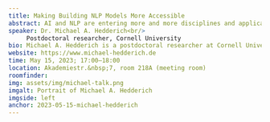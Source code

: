 ```yaml
---
title: Making Building NLP Models More Accessible
abstract: AI and NLP are entering more and more disciplines and applications. Individuals, research groups, and organizations who are interested in AI are limited in what they can do, however, due to reasons such as lack of labeled data, complexity of the model-building process, missing AI literacy, and applications that do not apply to their use cases. In this talk, I'll present two projects that aim at lowering the entry barriers to model development. The first part will cover a study on using low-resource techniques for under-resourced African languages. I'll discuss the lessons we learned when evaluating in a realistic environment and the importance of integrating the human factor in this evaluation. In the second part of the talk, I'll present Premise, a tool that explains where an NLP classifier fails. Based on the minimum description length principle, it provides a set of robust and global explanations of a model's behavior. For VQA and NER, we identify the issues different blackbox classifiers have and we also show how these insights can be used to improve models.
speaker: Dr. Michael A. Hedderich<br/>
     Postdoctoral researcher, Cornell University
bio: Michael A. Hedderich is a postdoctoral researcher at Cornell University, working with Qian Yang at the intersection of NLP and AI with HCI. Having a background in both NLP and ML as well as HCI methodology, he is interested in developing new foundational technology as well as building bridges from AI to other interested fields. His collaborations span a wide range of disciplines including archaeology, education, interaction design, participatory design, and biomedicine. Before joining Cornell, Michael obtained his PhD in ML and NLP at Saarland University, Germany, with Dietrich Klakow and was then part of Antti Oulasvirta's HCI group at Aalto University, Finland. Past research affiliations also include Rutgers University, Disney Research Studios, and Amazon.
website: https://www.michael-hedderich.de
time: May 15, 2023; 17:00–18:00
location: Akademiestr.&nbsp;7, room 218A (meeting room)
roomfinder: 
img: assets/img/michael-talk.png
imgalt: Portrait of Michael A. Hedderich
imgside: left
anchor: 2023-05-15-michael-hedderich
---
```

